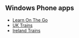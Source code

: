 ## Windows Phone apps

* [Learn On The Go](http://www.windowsphone.com/en-gb/store/app/learn-on-the-go/aca60941-2945-49e7-afd2-adbe5625df12)
* [UK Trains](http://www.windowsphone.com/en-gb/store/app/uk-trains/ef62d461-861c-4a9f-9198-8768532cc6aa)
* [Ireland Trains](http://www.windowsphone.com/en-gb/store/app/uk-trains/2d4c7bff-bbea-400d-a95b-d2b60cb1933b)

